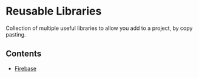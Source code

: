 # Reusable Libraries

Collection of multiple useful libraries to allow you add to a project, by copy pasting. 

## Contents
  - [Firebase](https://github.com)
